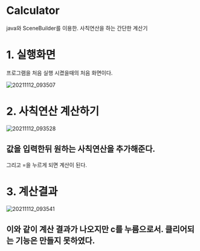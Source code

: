 # Calculator
java와 SceneBuilder를 이용한.
   사칙연산을 하는 간단한 계산기


# 1. 실행화면

프로그램을 처음 실행 시켰을때의 처음 화면이다.


![20211112_093507](https://user-images.githubusercontent.com/93520535/141393899-df452518-40c0-413c-a7d5-d8a7c0277093.png)

# 2. 사칙연산 계산하기

![20211112_093528](https://user-images.githubusercontent.com/93520535/141394081-64b8c147-121f-432e-9d50-11eb61f1ff1e.png)
## 값을 입력한뒤 원하는 사칙연산을 추가해준다.
   그리고 =을 누르게 되면 계산이 된다.

# 3. 계산결과
![20211112_093541](https://user-images.githubusercontent.com/93520535/141394091-44151f0f-87e4-43b6-b482-50ba1424ae3c.png)

## 이와 같이 계산 결과가 나오지만 c를 누름으로서.   클리어되는 기능은 만들지 못하였다.
